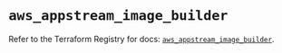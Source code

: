 # `aws_appstream_image_builder`

Refer to the Terraform Registry for docs: [`aws_appstream_image_builder`](https://registry.terraform.io/providers/hashicorp/aws/5.97.0/docs/resources/appstream_image_builder).
